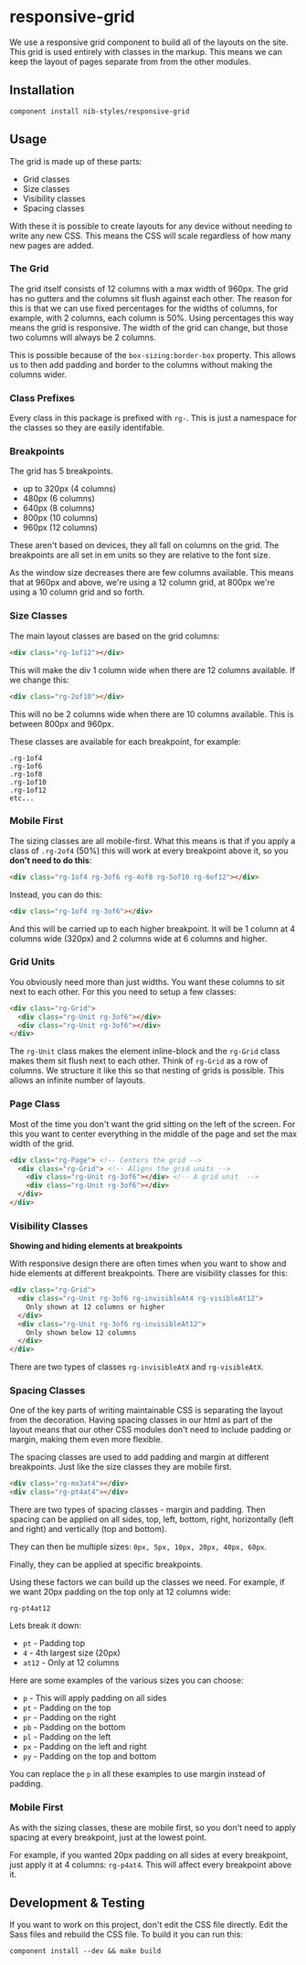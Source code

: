 # responsive-grid


We use a responsive grid component to build all of the layouts on the site. This grid is used entirely with classes in the markup. This means we can keep the layout of pages separate from from the other modules.

## Installation

```
component install nib-styles/responsive-grid
```

## Usage

The grid is made up of these parts:

* Grid classes
* Size classes
* Visibility classes
* Spacing classes

With these it is possible to create layouts for any device without needing to write any new CSS. This means the CSS will scale regardless of how many new pages are added.

### The Grid

The grid itself consists of 12 columns with a max width of 960px. The grid has no gutters and the columns sit flush against each other. The reason for this is that we can use fixed percentages for the widths of columns, for example, with 2 columns, each column is 50%. Using percentages this way means the grid is responsive. The width of the grid can change, but those two columns will always be 2 columns.

This is possible because of the `box-sizing:border-box` property. This allows us to then add padding and border to the columns without making the columns wider. 

### Class Prefixes

Every class in this package is prefixed with `rg-`. This is just a namespace for the classes so they are easily identifable.

### Breakpoints

The grid has 5 breakpoints.

* up to 320px (4 columns)
* 480px (6 columns)
* 640px (8 columns)
* 800px (10 columns)
* 960px (12 columns)

These aren't based on devices, they all fall on columns on the grid. The breakpoints are all set in em units so they are relative to the font size.

As the window size decreases there are few columns available. This means that at 960px and above, we're using a 12 column grid, at 800px we're using a 10 column grid and so forth.

### Size Classes

The main layout classes are based on the grid columns:

```html
<div class="rg-1of12"></div>
```

This will make the div 1 column wide when there are 12 columns available. If we change this:

```html
<div class="rg-2of10"></div>
```

This will no be 2 columns wide when there are 10 columns available. This is between 800px and 960px. 

These classes are available for each breakpoint, for example:

```
.rg-1of4
.rg-1of6
.rg-1of8
.rg-1of10
.rg-1of12
etc...
```

### Mobile First

The sizing classes are all mobile-first. What this means is that if you apply a class of `.rg-2of4` (50%) this will work at every breakpoint above it, so you **don't need to do this**:

```html
<div class="rg-1of4 rg-3of6 rg-4of8 rg-5of10 rg-6of12"></div>
```

Instead, you can do this:

```html
<div class="rg-1of4 rg-3of6"></div>
```

And this will be carried up to each higher breakpoint. It will be 1 column at 4 columns wide (320px) and 2 columns wide at 6 columns and higher.

### Grid Units

You obviously need more than just widths. You want these columns to sit next to each other. For this you need to setup a few classes:

```html
<div class="rg-Grid">
  <div class="rg-Unit rg-3of6"></div>
  <div class="rg-Unit rg-3of6"></div>
</div>
```

The `rg-Unit` class makes the element inline-block and the `rg-Grid` class makes them sit flush next to each other. Think of `rg-Grid` as a row of columns. We structure it like this so that nesting of grids is possible. This allows an infinite number of layouts.

### Page Class

Most of the time you don't want the grid sitting on the left of the screen. For this you want to center everything in the middle of the page and set the max width of the grid. 

```html
<div class="rg-Page"> <!-- Centers the grid -->
  <div class="rg-Grid"> <!-- Aligns the grid units -->
    <div class="rg-Unit rg-3of6"></div> <!-- A grid unit  -->
    <div class="rg-Unit rg-3of6"></div>
  </div>
</div>
```

### Visibility Classes

**Showing and hiding elements at breakpoints**

With responsive design there are often times when you want to show and hide elements at different breakpoints. There are visibility classes for this:

```html
<div class="rg-Grid">
  <div class="rg-Unit rg-3of6 rg-invisibleAt4 rg-visibleAt12">
    Only shown at 12 columns or higher
  </div>
  <div class="rg-Unit rg-3of6 rg-invisibleAt12">
    Only shown below 12 columns
  </div>
</div>
```

There are two types of classes `rg-invisibleAtX` and `rg-visibleAtX`.

### Spacing Classes

One of the key parts of writing maintainable CSS is separating the layout from the decoration. Having spacing classes in our html as part of the layout means that our other CSS modules don't need to include padding or margin, making them even more flexible.

The spacing classes are used to add padding and margin at different breakpoints. Just like the size classes they are mobile first.

```html
<div class="rg-mx3at4"></div>
<div class="rg-pt4at4"></div>
```

There are two types of spacing classes - margin and padding. Then spacing can be applied on all sides, top, left, bottom, right, horizontally (left and right) and vertically (top and bottom). 

They can then be multiple sizes: `0px, 5px, 10px, 20px, 40px, 60px`.

Finally, they can be applied at specific breakpoints.

Using these factors we can build up the classes we need. For example, if we want 20px padding on the top only at 12 columns wide:

```
rg-pt4at12
```

Lets break it down:

* `pt` - Padding top
* `4` - 4th largest size (20px)
* `at12` - Only at 12 columns

Here are some examples of the various sizes you can choose:

* `p` - This will apply padding on all sides
* `pt` - Padding on the top
* `pr` - Padding on the right
* `pb` - Padding on the bottom
* `pl` - Padding on the left
* `px` - Padding on the left and right
* `py` - Padding on the top and bottom

You can replace the `p` in all these examples to use margin instead of padding.

### Mobile First

As with the sizing classes, these are mobile first, so you don't need to apply spacing at every breakpoint, just at the lowest point. 

For example, if you wanted 20px padding on all sides at every breakpoint, just apply it at 4 columns: `rg-p4at4`. This will affect every breakpoint above it.

## Development & Testing

If you want to work on this project, don't edit the CSS file directly. Edit the Sass files and rebuild the CSS file. To build it you can run this:

```
component install --dev && make build
```
